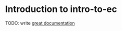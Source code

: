 # Introduction to intro-to-ec

TODO: write [great documentation](http://jacobian.org/writing/what-to-write/)
